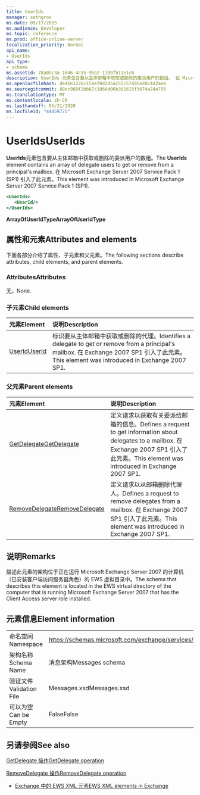```yaml
---
title: UserIds
manager: sethgros
ms.date: 09/17/2015
ms.audience: Developer
ms.topic: reference
ms.prod: office-online-server
localization_priority: Normal
api_name:
- UserIds
api_type:
- schema
ms.assetid: 78a09c3a-1646-4c55-95a2-1109fb11e1c6
description: UserIds 元素包含要从主体邮箱中获取或删除的委派用户的数组。 在 Microsoft Exchange Server 2007 Service Pack 1 (SP1) 引入了此元素。
ms.openlocfilehash: de4661226c154ef0d2d5ac55c57405e20c4d2aee
ms.sourcegitcommit: 88ec988f2bb67c1866d06b361615f3674a24e795
ms.translationtype: MT
ms.contentlocale: zh-CN
ms.lasthandoff: 05/31/2020
ms.locfileid: "44459775"
---
```

# <a name="userids"></a><span data-ttu-id="296f4-104">UserIds</span><span class="sxs-lookup"><span data-stu-id="296f4-104">UserIds</span></span>

<span data-ttu-id="296f4-105">**UserIds**元素包含要从主体邮箱中获取或删除的委派用户的数组。</span><span class="sxs-lookup"><span data-stu-id="296f4-105">The **UserIds** element contains an array of delegate users to get or remove from a principal's mailbox.</span></span> <span data-ttu-id="296f4-106">在 Microsoft Exchange Server 2007 Service Pack 1 (SP1) 引入了此元素。</span><span class="sxs-lookup"><span data-stu-id="296f4-106">This element was introduced in Microsoft Exchange Server 2007 Service Pack 1 (SP1).</span></span> 
  
```xml
<UserIds>
   <UserId/>
</UserIds>
```

 <span data-ttu-id="296f4-107">**ArrayOfUserIdType**</span><span class="sxs-lookup"><span data-stu-id="296f4-107">**ArrayOfUserIdType**</span></span>
## <a name="attributes-and-elements"></a><span data-ttu-id="296f4-108">属性和元素</span><span class="sxs-lookup"><span data-stu-id="296f4-108">Attributes and elements</span></span>

<span data-ttu-id="296f4-109">下面各部分介绍了属性、子元素和父元素。</span><span class="sxs-lookup"><span data-stu-id="296f4-109">The following sections describe attributes, child elements, and parent elements.</span></span>
  
### <a name="attributes"></a><span data-ttu-id="296f4-110">Attributes</span><span class="sxs-lookup"><span data-stu-id="296f4-110">Attributes</span></span>

<span data-ttu-id="296f4-111">无。</span><span class="sxs-lookup"><span data-stu-id="296f4-111">None.</span></span>
  
### <a name="child-elements"></a><span data-ttu-id="296f4-112">子元素</span><span class="sxs-lookup"><span data-stu-id="296f4-112">Child elements</span></span>

|<span data-ttu-id="296f4-113">**元素**</span><span class="sxs-lookup"><span data-stu-id="296f4-113">**Element**</span></span>|<span data-ttu-id="296f4-114">**说明**</span><span class="sxs-lookup"><span data-stu-id="296f4-114">**Description**</span></span>|
|:-----|:-----|
|[<span data-ttu-id="296f4-115">UserId</span><span class="sxs-lookup"><span data-stu-id="296f4-115">UserId</span></span>](userid.md) <br/> |<span data-ttu-id="296f4-116">标识要从主体邮箱中获取或删除的代理。</span><span class="sxs-lookup"><span data-stu-id="296f4-116">Identifies a delegate to get or remove from a principal's mailbox.</span></span> <span data-ttu-id="296f4-117">在 Exchange 2007 SP1 引入了此元素。</span><span class="sxs-lookup"><span data-stu-id="296f4-117">This element was introduced in Exchange 2007 SP1.</span></span>  <br/> |
   
### <a name="parent-elements"></a><span data-ttu-id="296f4-118">父元素</span><span class="sxs-lookup"><span data-stu-id="296f4-118">Parent elements</span></span>

|<span data-ttu-id="296f4-119">**元素**</span><span class="sxs-lookup"><span data-stu-id="296f4-119">**Element**</span></span>|<span data-ttu-id="296f4-120">**说明**</span><span class="sxs-lookup"><span data-stu-id="296f4-120">**Description**</span></span>|
|:-----|:-----|
|[<span data-ttu-id="296f4-121">GetDelegate</span><span class="sxs-lookup"><span data-stu-id="296f4-121">GetDelegate</span></span>](getdelegate.md) <br/> |<span data-ttu-id="296f4-122">定义请求以获取有关委派给邮箱的信息。</span><span class="sxs-lookup"><span data-stu-id="296f4-122">Defines a request to get information about delegates to a mailbox.</span></span> <span data-ttu-id="296f4-123">在 Exchange 2007 SP1 引入了此元素。</span><span class="sxs-lookup"><span data-stu-id="296f4-123">This element was introduced in Exchange 2007 SP1.</span></span>  <br/> |
|[<span data-ttu-id="296f4-124">RemoveDelegate</span><span class="sxs-lookup"><span data-stu-id="296f4-124">RemoveDelegate</span></span>](removedelegate.md) <br/> |<span data-ttu-id="296f4-125">定义请求以从邮箱删除代理人。</span><span class="sxs-lookup"><span data-stu-id="296f4-125">Defines a request to remove delegates from a mailbox.</span></span> <span data-ttu-id="296f4-126">在 Exchange 2007 SP1 引入了此元素。</span><span class="sxs-lookup"><span data-stu-id="296f4-126">This element was introduced in Exchange 2007 SP1.</span></span>  <br/> |
   
## <a name="remarks"></a><span data-ttu-id="296f4-127">说明</span><span class="sxs-lookup"><span data-stu-id="296f4-127">Remarks</span></span>

<span data-ttu-id="296f4-128">描述此元素的架构位于正在运行 Microsoft Exchange Server 2007 的计算机（已安装客户端访问服务器角色）的 EWS 虚拟目录中。</span><span class="sxs-lookup"><span data-stu-id="296f4-128">The schema that describes this element is located in the EWS virtual directory of the computer that is running Microsoft Exchange Server 2007 that has the Client Access server role installed.</span></span>
  
## <a name="element-information"></a><span data-ttu-id="296f4-129">元素信息</span><span class="sxs-lookup"><span data-stu-id="296f4-129">Element information</span></span>

|||
|:-----|:-----|
|<span data-ttu-id="296f4-130">命名空间</span><span class="sxs-lookup"><span data-stu-id="296f4-130">Namespace</span></span>  <br/> |https://schemas.microsoft.com/exchange/services/2006/messages  <br/> |
|<span data-ttu-id="296f4-131">架构名称</span><span class="sxs-lookup"><span data-stu-id="296f4-131">Schema Name</span></span>  <br/> |<span data-ttu-id="296f4-132">消息架构</span><span class="sxs-lookup"><span data-stu-id="296f4-132">Messages schema</span></span>  <br/> |
|<span data-ttu-id="296f4-133">验证文件</span><span class="sxs-lookup"><span data-stu-id="296f4-133">Validation File</span></span>  <br/> |<span data-ttu-id="296f4-134">Messages.xsd</span><span class="sxs-lookup"><span data-stu-id="296f4-134">Messages.xsd</span></span>  <br/> |
|<span data-ttu-id="296f4-135">可以为空</span><span class="sxs-lookup"><span data-stu-id="296f4-135">Can be Empty</span></span>  <br/> |<span data-ttu-id="296f4-136">False</span><span class="sxs-lookup"><span data-stu-id="296f4-136">False</span></span>  <br/> |
   
## <a name="see-also"></a><span data-ttu-id="296f4-137">另请参阅</span><span class="sxs-lookup"><span data-stu-id="296f4-137">See also</span></span>



[<span data-ttu-id="296f4-138">GetDelegate 操作</span><span class="sxs-lookup"><span data-stu-id="296f4-138">GetDelegate operation</span></span>](getdelegate-operation.md)
  
[<span data-ttu-id="296f4-139">RemoveDelegate 操作</span><span class="sxs-lookup"><span data-stu-id="296f4-139">RemoveDelegate operation</span></span>](removedelegate-operation.md)


- [<span data-ttu-id="296f4-140">Exchange 中的 EWS XML 元素</span><span class="sxs-lookup"><span data-stu-id="296f4-140">EWS XML elements in Exchange</span></span>](ews-xml-elements-in-exchange.md)


